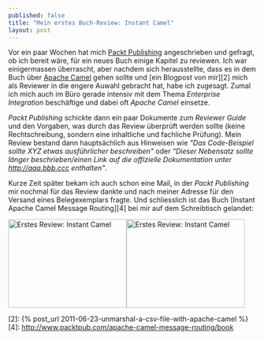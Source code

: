 ```yaml
---
published: false
title: "Mein erstes Buch-Review: Instant Camel"
layout: post
---
```

Vor ein paar Wochen hat mich [Packt Publishing][0] angeschrieben und gefragt, ob ich bereit wäre, für ein neues Buch einige Kapitel zu reviewen. Ich war einigermassen überrascht, aber nachdem sich herausstellte, dass es in dem Buch über [Apache Camel][1] gehen sollte und [ein Blogpost von mir][2] mich als Reviewer in die engere Auwahl gebracht hat, habe ich zugesagt. Zumal ich mich auch im Büro gerade intensiv mit dem Thema *Enterprise Integration* beschäftige und dabei oft *Apache Camel* einsetze.

*Packt Publishing* schickte dann ein paar Dokumente zum *Reviewer Guide* und den Vorgaben, was durch das Review überprüft werden sollte (keine Rechtschreibung, sondern eine  inhaltliche und fachliche Prüfung). Mein Review bestand dann hauptsächlich aus Hinweisen wie *"Das Code-Beispiel sollte XYZ etwas ausführlicher beschreiben"* oder *"Dieser Nebensatz sollte länger beschrieben/einen Link auf die offizielle Dokumentation unter http://aaa.bbb.ccc enthalten"*.

Kurze Zeit später bekam ich auch schon eine Mail, in der *Packt Publishing* mir nochmal für das Review dankte und nach meiner Adresse für den Versand eines Belegexemplars fragte. Und schliesslich ist das Buch [Instant Apache Camel Message Routing][4] bei mir auf dem Schreibtisch gelandet:

<a href="http://www.flickr.com/photos/cringe/10095817893/" title="Erstes Review: Instant Camel by cringe, on Flickr"><img src="http://farm6.staticflickr.com/5503/10095817893_c7c4e1d36f_m.jpg" width="240" height="180" alt="Erstes Review: Instant Camel"></a><a href="http://www.flickr.com/photos/cringe/10095714814/" title="Erstes Review: Instant Camel by cringe, on Flickr"><img src="http://farm4.staticflickr.com/3675/10095714814_1476d03e40_m.jpg" width="240" height="180" alt="Erstes Review: Instant Camel"></a>

[0]: http://www.packtpub.com/
[1]: https://camel.apache.org/
[2]: {% post_url 2011-06-23-unmarshal-a-csv-file-with-apache-camel %}
[4]: http://www.packtpub.com/apache-camel-message-routing/book
